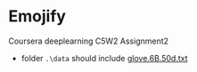 # Emojify
Coursera deeplearning C5W2 Assignment2 
* folder `.\data` should include [glove.6B.50d.txt](https://www.kaggle.com/devjyotichandra/glove6b50dtxt/version/1#glove.6B.50d.txt)
